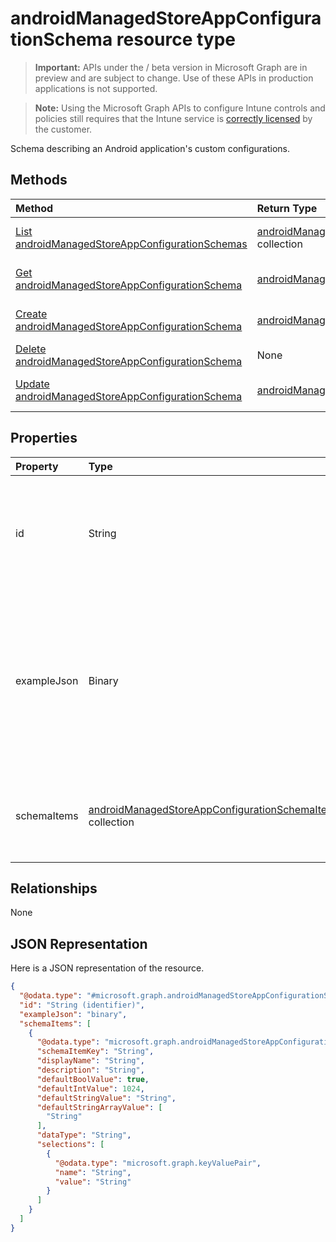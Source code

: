 ﻿# androidManagedStoreAppConfigurationSchema resource type

> **Important:** APIs under the / beta version in Microsoft Graph are in preview and are subject to change. Use of these APIs in production applications is not supported.

> **Note:** Using the Microsoft Graph APIs to configure Intune controls and policies still requires that the Intune service is [correctly licensed](https://go.microsoft.com/fwlink/?linkid=839381) by the customer.

Schema describing an Android application's custom configurations.
## Methods
|Method|Return Type|Description|
|:---|:---|:---|
|[List androidManagedStoreAppConfigurationSchemas](../api/intune_androidforwork_androidmanagedstoreappconfigurationschema_list.md)|[androidManagedStoreAppConfigurationSchema](../resources/intune_androidforwork_androidmanagedstoreappconfigurationschema.md) collection|List properties and relationships of the [androidManagedStoreAppConfigurationSchema](../resources/intune_androidforwork_androidmanagedstoreappconfigurationschema.md) objects.|
|[Get androidManagedStoreAppConfigurationSchema](../api/intune_androidforwork_androidmanagedstoreappconfigurationschema_get.md)|[androidManagedStoreAppConfigurationSchema](../resources/intune_androidforwork_androidmanagedstoreappconfigurationschema.md)|Read properties and relationships of the [androidManagedStoreAppConfigurationSchema](../resources/intune_androidforwork_androidmanagedstoreappconfigurationschema.md) object.|
|[Create androidManagedStoreAppConfigurationSchema](../api/intune_androidforwork_androidmanagedstoreappconfigurationschema_create.md)|[androidManagedStoreAppConfigurationSchema](../resources/intune_androidforwork_androidmanagedstoreappconfigurationschema.md)|Create a new [androidManagedStoreAppConfigurationSchema](../resources/intune_androidforwork_androidmanagedstoreappconfigurationschema.md) object.|
|[Delete androidManagedStoreAppConfigurationSchema](../api/intune_androidforwork_androidmanagedstoreappconfigurationschema_delete.md)|None|Deletes a [androidManagedStoreAppConfigurationSchema](../resources/intune_androidforwork_androidmanagedstoreappconfigurationschema.md).|
|[Update androidManagedStoreAppConfigurationSchema](../api/intune_androidforwork_androidmanagedstoreappconfigurationschema_update.md)|[androidManagedStoreAppConfigurationSchema](../resources/intune_androidforwork_androidmanagedstoreappconfigurationschema.md)|Update the properties of a [androidManagedStoreAppConfigurationSchema](../resources/intune_androidforwork_androidmanagedstoreappconfigurationschema.md) object.|

## Properties
|Property|Type|Description|
|:---|:---|:---|
|id|String|Key of the entity the Android package name for the application the schema corresponds to|
|exampleJson|Binary|UTF8 encoded byte array containing example JSON string conforming to this schema that demonstrates how to set the configuration for this app|
|schemaItems|[androidManagedStoreAppConfigurationSchemaItem](../resources/intune_androidforwork_androidmanagedstoreappconfigurationschemaitem.md) collection|Collection of items each representing a named configuration option in the schema|

## Relationships
None
## JSON Representation
Here is a JSON representation of the resource.
<!-- {
  "blockType": "resource",
  "keyProperty": "id",
  "@odata.type": "microsoft.graph.androidManagedStoreAppConfigurationSchema"
}
-->
``` json
{
  "@odata.type": "#microsoft.graph.androidManagedStoreAppConfigurationSchema",
  "id": "String (identifier)",
  "exampleJson": "binary",
  "schemaItems": [
    {
      "@odata.type": "microsoft.graph.androidManagedStoreAppConfigurationSchemaItem",
      "schemaItemKey": "String",
      "displayName": "String",
      "description": "String",
      "defaultBoolValue": true,
      "defaultIntValue": 1024,
      "defaultStringValue": "String",
      "defaultStringArrayValue": [
        "String"
      ],
      "dataType": "String",
      "selections": [
        {
          "@odata.type": "microsoft.graph.keyValuePair",
          "name": "String",
          "value": "String"
        }
      ]
    }
  ]
}
```






